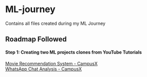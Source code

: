 # ML-journey
Contains all files created during my ML Journey

## Roadmap Followed
#### Step 1: Creating two ML projects clones from YouTube Tutorials
[Movie Recommendation System - CampusX](https://youtu.be/1xtrIEwY_zY?si=aqyE26BFFJAXFcxw) <br>
[WhatsApp Chat Analysis - CampusX](https://youtu.be/Q0QwvZKG_6Q?si=2kKc3icrpiLbEhfN)
